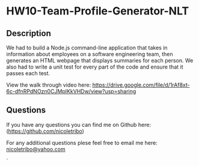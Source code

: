 # HW10-Team-Profile-Generator-NLT
  
## Description 

We had to build a Node.js command-line application that takes in information about employees on a software engineering team, then generates an HTML webpage that displays summaries for each person. We also had to write a unit test for every part of the code and ensure that it passes each test.

  View the walk through video here: https://drive.google.com/file/d/1rAf8xt-6c-dfnRPdNOzn0CJMpIKkVHDw/view?usp=sharing

 
  ## Questions

  If you have any questions you can find me on Github here: (https://github.com/nicoletribo)
  
  For any additional questions plese feel free to email me here: nicoletribo@yahoo.com

`
